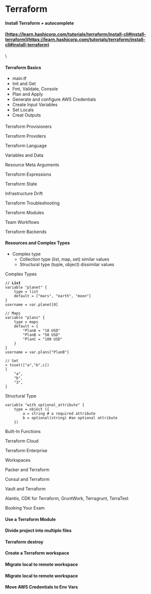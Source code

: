 # Terraform

#### Install Terraform + autocomplete &#x20;

#### [https://learn.hashicorp.com/tutorials/terraform/install-cli#install-terraform](https://learn.hashicorp.com/tutorials/terraform/install-cli#install-terraform)

####

\


#### Terraform Basics

* main.tf
* Init and Get
* Fmt, Validate, Console
* Plan and Apply
* Generate and configure AWS Credentials
* Create Input Variables
* Set Locals
* Creat Outputs



####

#### &#x20;



Terraform Provisioners

Terraform Providers

Terraform Language

Variables and Data

Resource Meta Arguments

Terraform Expressions

Terraform State

Infrastructure Drift

Terraform Troubleshooting

Terraform Modules

Team Workflows

Terraform Backends



#### Resources and Complex Types

* Complex type&#x20;
  * Collection type (list, map, set) similar values
  * Structural type (tuple, object) dissimilar values&#x20;

Complex Types

<pre class="language-hcl" data-overflow="wrap"><code class="lang-hcl"><strong>// List 
</strong>variable "planet" {
    type = list
    default = ["mars", "earth", "moon"]
}
username = var.planet[0]</code></pre>

```hcl
// Maps
variable "plans" {
    type = maps
    default = {
        "PlanA = "10 USD"
        "PlanB = "50 USD"
        "PlanC = "100 USD"
    }
}
username = var.plans["PlanB"]
```

```hcl
// Set
> toset(["a","b",c])
[
    "a",
    "b",
    "3",
]
```

Structural Type

```hcl
variable "with_optional_attribute" {
    type = object ({
        a = string # a required attribute 
        b = optional(string) #an optional attribute
    })      
```







Built-In Functions

Terraform Cloud

Terraform Enterprise

&#x20;Workspaces

Packer and Terraform

Consul and Terraform

Vault and Terraform

Alantis, CDK for Terraform, GruntWork, Terragrunt, TerraTest

Booking Your Exam



####



#### Use a Terraform Module



#### Divide project into multiplo files



#### Terraform destroy



#### Create a Terraform workspace



#### Migrate local to remote workspace



#### Migrate local to remote workspace



#### Move AWS Credentials to Env Vars&#x20;



&#x20;

